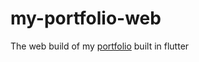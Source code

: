 # my-portfolio-web
The web build of my [portfolio](https://github.com/Bobsar0/my-portfolio) built in flutter
